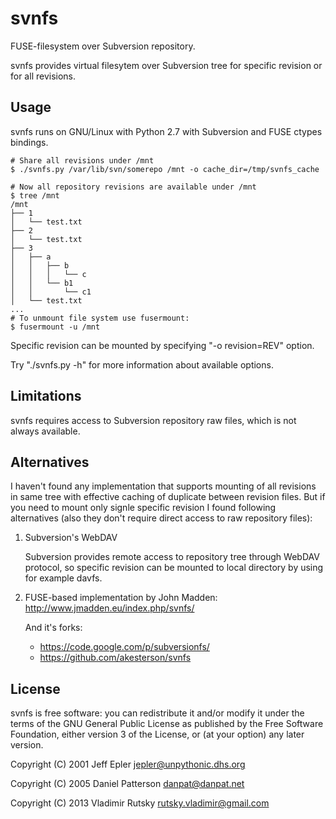 svnfs
=====

FUSE-filesystem over Subversion repository.

svnfs provides virtual filesytem over Subversion tree for specific revision
or for all revisions.

Usage
-----

svnfs runs on GNU/Linux with Python 2.7 with Subversion and FUSE ctypes 
bindings.

    # Share all revisions under /mnt
    $ ./svnfs.py /var/lib/svn/somerepo /mnt -o cache_dir=/tmp/svnfs_cache

    # Now all repository revisions are available under /mnt
    $ tree /mnt
    /mnt
    ├── 1
    │   └── test.txt
    ├── 2
    │   └── test.txt
    ├── 3
    │   ├── a
    │   │   ├── b
    │   │   │   └── c
    │   │   └── b1
    │   │       └── c1
    │   └── test.txt
    ...
    # To unmount file system use fusermount:
    $ fusermount -u /mnt

Specific revision can be mounted by specifying "-o revision=REV" option.

Try "./svnfs.py -h" for more information about available options.

Limitations
-----------

svnfs requires access to Subversion repository raw files, which is not always
available.

Alternatives
------------

I haven't found any implementation that supports mounting of all revisions in 
same tree with effective caching of duplicate between revision files. But if
you need to mount only signle specific revision I found following 
alternatives (also they don't require direct access to raw repository files): 

1. Subversion's WebDAV

   Subversion provides remote access to repository tree through WebDAV protocol,
   so specific revision can be mounted to local directory by using for example 
   davfs.

2. FUSE-based implementation by John Madden: 
   <http://www.jmadden.eu/index.php/svnfs/>

   And it's forks:
   - <https://code.google.com/p/subversionfs/>
   - <https://github.com/akesterson/svnfs>

License
-------

svnfs is free software: you can redistribute it and/or modify
it under the terms of the GNU General Public License as published by
the Free Software Foundation, either version 3 of the License, or
(at your option) any later version.

Copyright (C) 2001  Jeff Epler  <jepler@unpythonic.dhs.org>

Copyright (C) 2005  Daniel Patterson  <danpat@danpat.net>

Copyright (C) 2013  Vladimir Rutsky  <rutsky.vladimir@gmail.com>
